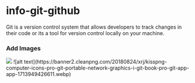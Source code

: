# info-git-github
Git is a version control system that allows developers to track changes in their code or its a tool for version control locally on your machine.
### Add Images
<img src="https://banner2.cleanpng.com/20180824/xrj/kisspng-computer-icons-pro-git-portable-network-graphics-i-git-book-pro-git-app-app-1713949426611.webp" > 
![alt text](https://banner2.cleanpng.com/20180824/xrj/kisspng-computer-icons-pro-git-portable-network-graphics-i-git-book-pro-git-app-app-1713949426611.webp)
